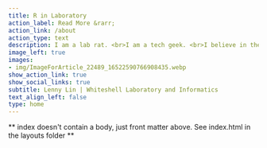 ```yaml
---
title: R in Laboratory
action_label: Read More &rarr;
action_link: /about
action_type: text
description: I am a lab rat. <br>I am a tech geek. <br>I believe in the power of the R applications in laboratory.
image_left: true
images:
- img/ImageForArticle_22489_16522590766908435.webp
show_action_link: true
show_social_links: true
subtitle: Lenny Lin | Whiteshell Laboratory and Informatics
text_align_left: false
type: home
---
```


** index doesn't contain a body, just front matter above.
See index.html in the layouts folder **
